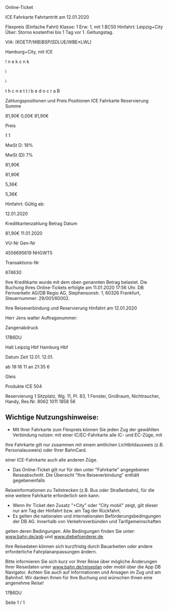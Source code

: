 Online-Ticket

ICE Fahrkarte
Fahrtantritt am 12.01.2020

Flexpreis (Einfache Fahrt)
Klasse:
1
Erw:
1, mit 1 BC50
Hinfahrt: Leipzig+City
Über:
Storno kostenfrei bis 1 Tag vor 1. Geltungstag.

VIA: (KOET*P/WB)*BSP*(SDL*UE/WBE*LWL)

 Hamburg+City, mit ICE

!
n
e
k
c
n
k

i

i

t
h
c
n
e
t
t
i
b
e
d
o
c
r
a
B

Zahlungspositionen und Preis
Positionen
ICE Fahrkarte
Reservierung
Summe

81,90€
0,00€
81,90€

Preis

1
1

MwSt D: 19%

MwSt (D) 7%

81,90€

81,90€

5,36€

5,36€

Hinfahrt:
Gültig ab:

12.01.2020

Kreditkartenzahlung
Betrag
Datum

81,90€
11.01.2020

VU-Nr
Gen-Nr

4556695619
NHGWT5

Transaktions-Nr

674630

Ihre Kreditkarte wurde mit dem oben genannten Betrag belastet. Die Buchung Ihres
Online-Tickets erfolgte am 11.01.2020 17:56 Uhr. DB Fernverkehr AG/DB Regio AG,
Stephensonstr. 1, 60326 Frankfurt, Steuernummer: 29/001/60002.

Ihre Reiseverbindung und Reservierung Hinfahrt am 12.01.2020

Herr  Jens walter
Auftragsnummer:

Zangenabdruck

17B6DU

Halt
Leipzig Hbf
Hamburg Hbf

Datum Zeit
12.01.
12.01.

ab 18:16 11
an 21:35 6

Gleis

Produkte
ICE 504

Reservierung
1 Sitzplatz, Wg. 11, Pl. 83, 1 Fenster, Großraum,
Nichtraucher, Handy, Res.Nr. 8062 1011 1858 56

Wichtige Nutzungshinweise:
-
- Mit Ihrer Fahrkarte zum Flexpreis können Sie jeden Zug der gewählten Verbindung nutzen: mit einer IC/EC-Fahrkarte alle IC- und EC-Züge, mit

Ihre Fahrkarte gilt nur zusammen mit einem amtlichen Lichtbildausweis (z.B. Personalausweis) oder Ihrer BahnCard.

einer ICE-Fahrkarte auch alle anderen Züge.

- Das Online-Ticket gilt nur für den unter "Fahrkarte" angegebenen Reiseabschnitt. Die Übersicht "Ihre Reiseverbindung" enthält gegebenenfalls

Reiseinformationen zu Teilstrecken (z.B. Bus oder Straßenbahn), für die eine weitere Fahrkarte erforderlich sein kann.
- Wenn Ihr Ticket den Zusatz "+City" oder "City mobil" zeigt, gilt dieser nur am Tag der Hinfahrt bzw. am Tag der Rückfahrt.
- Es gelten die nationalen und internationalen Beförderungsbedingungen der DB AG. Innerhalb von Verkehrsverbünden und Tarifgemeinschaften

gelten deren Bedingungen. Alle Bedingungen finden Sie unter: www.bahn.de/agb und www.diebefoerderer.de.

Ihre Reisedaten können sich kurzfristig durch Bauarbeiten oder andere erforderliche Fahrplananpassungen ändern.

Bitte informieren Sie sich kurz vor Ihrer Reise über mögliche Änderungen Ihrer Reisedaten unter www.bahn.de/reiseplan oder mobil über die
App DB Navigator. Achten Sie auch auf Informationen und Ansagen im Zug und am Bahnhof. Wir danken Ihnen für Ihre Buchung und wünschen
Ihnen eine angenehme Reise!

17B6DU

Seite 1 / 1

